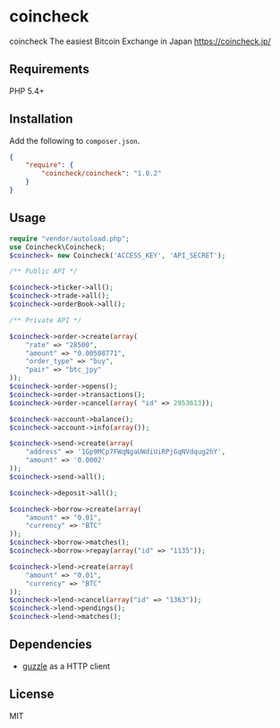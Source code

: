 # coincheck 

coincheck
The easiest Bitcoin Exchange in Japan
https://coincheck.jp/


## Requirements

PHP 5.4+

## Installation

Add the following to `composer.json`.

```json
{
    "require": {
        "coincheck/coincheck": "1.0.2"
    }
}
```

## Usage

```php
require "vendor/autoload.php";
use Coincheck\Coincheck;
$coincheck= new Coincheck('ACCESS_KEY', 'API_SECRET');

/** Public API */

$coincheck->ticker->all();
$coincheck->trade->all();
$coincheck->orderBook->all();

/** Private API */

$coincheck->order->create(array(
    "rate" => "28500",
    "amount" => "0.00508771",
    "order_type" => "buy",
    "pair" => "btc_jpy"
));
$coincheck->order->opens();
$coincheck->order->transactions();
$coincheck->order->cancel(array( "id" => 2953613));

$coincheck->account->balance();
$coincheck->account->info(array());

$coincheck->send->create(array(
    "address" => '1Gp9MCp7FWqNgaUWdiUiRPjGqNVdqug2hY',
    "amount" => '0.0002'
));
$coincheck->send->all();

$coincheck->deposit->all();

$coincheck->borrow->create(array(
    "amount" => "0.01",
    "currency" => "BTC"
));
$coincheck->borrow->matches();
$coincheck->borrow->repay(array("id" => "1135"));

$coincheck->lend->create(array(
    "amount" => "0.01",
    "currency" => "BTC"
));
$coincheck->lend->cancel(array("id" => "1363"));
$coincheck->lend->pendings();
$coincheck->lend->matches();

```


## Dependencies

* [guzzle](http://docs.guzzlephp.org/en/latest/) as a HTTP client

## License
MIT

